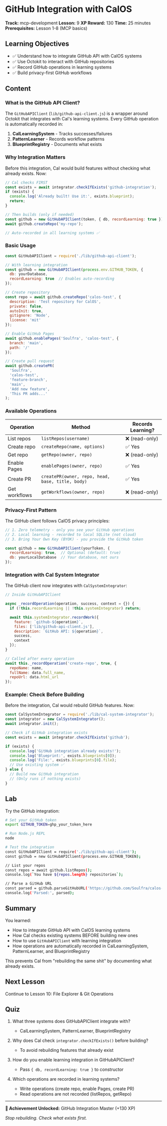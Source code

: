# GitHub Integration with CalOS

**Track:** mcp-development
**Lesson:** 9
**XP Reward:** 130
**Time:** 25 minutes
**Prerequisites:** Lesson 1-8 (MCP basics)

## Learning Objectives

- ✅ Understand how to integrate GitHub API with CalOS systems
- ✅ Use Octokit to interact with GitHub repositories
- ✅ Record GitHub operations in learning systems
- ✅ Build privacy-first GitHub workflows

## Content

### What is the GitHub API Client?

The `GitHubAPIClient` (`lib/github-api-client.js`) is a wrapper around Octokit that integrates with Cal's learning systems. Every GitHub operation is automatically recorded in:

1. **CalLearningSystem** - Tracks successes/failures
2. **PatternLearner** - Records workflow patterns
3. **BlueprintRegistry** - Documents what exists

### Why Integration Matters

Before this integration, Cal would build features without checking what already exists. Now:

```javascript
// Cal checks FIRST
const exists = await integrator.checkIfExists('github-integration');
if (exists) {
  console.log('Already built! Use it:', exists.blueprint);
  return;
}

// Then builds (only if needed)
const github = new GitHubAPIClient(token, { db, recordLearning: true });
await github.createRepo('my-repo');

// Auto-recorded in all learning systems ✅
```

### Basic Usage

```javascript
const GitHubAPIClient = require('./lib/github-api-client');

// With learning integration
const github = new GitHubAPIClient(process.env.GITHUB_TOKEN, {
  db: yourDatabase,
  recordLearning: true  // Enables auto-recording
});

// Create repository
const repo = await github.createRepo('calos-test', {
  description: 'Test repository for CalOS',
  private: false,
  autoInit: true,
  gitignore: 'Node',
  license: 'mit'
});

// Enable GitHub Pages
await github.enablePages('Soulfra', 'calos-test', {
  branch: 'main',
  path: '/'
});

// Create pull request
await github.createPR(
  'Soulfra',
  'calos-test',
  'feature-branch',
  'main',
  'Add new feature',
  'This PR adds...'
);
```

### Available Operations

| Operation | Method | Records Learning? |
|-----------|--------|-------------------|
| List repos | `listRepos(username)` | ❌ (read-only) |
| Create repo | `createRepo(name, options)` | ✅ Yes |
| Get repo | `getRepo(owner, repo)` | ❌ (read-only) |
| Enable Pages | `enablePages(owner, repo)` | ✅ Yes |
| Create PR | `createPR(owner, repo, head, base, title, body)` | ✅ Yes |
| Get workflows | `getWorkflows(owner, repo)` | ❌ (read-only) |

### Privacy-First Pattern

The GitHub client follows CalOS privacy principles:

```javascript
// 1. Zero telemetry - only you see your GitHub operations
// 2. Local learning - recorded to local SQLite (not cloud)
// 3. Bring Your Own Key (BYOK) - you provide the GitHub token

const github = new GitHubAPIClient(yourToken, {
  recordLearning: true,  // Optional (default: true)
  db: yourLocalDatabase  // Your database, not ours
});
```

### Integration with Cal System Integrator

The GitHub client now integrates with `CalSystemIntegrator`:

```javascript
// Inside GitHubAPIClient

async _recordOperation(operation, success, context = {}) {
  if (!this.recordLearning || !this.systemIntegrator) return;

  await this.systemIntegrator.recordWork({
    feature: `github-${operation}`,
    files: ['lib/github-api-client.js'],
    description: `GitHub API: ${operation}`,
    success,
    context
  });
}

// Called after every operation
await this._recordOperation('create-repo', true, {
  repoName: name,
  fullName: data.full_name,
  repoUrl: data.html_url
});
```

### Example: Check Before Building

Before the integration, Cal would rebuild GitHub features. Now:

```javascript
const CalSystemIntegrator = require('./lib/cal-system-integrator');
const integrator = new CalSystemIntegrator();
await integrator.init();

// Check if GitHub integration exists
const exists = await integrator.checkIfExists('github');

if (exists) {
  console.log('GitHub integration already exists!');
  console.log('Blueprint:', exists.blueprints[0]);
  console.log('File:', exists.blueprints[0].file);
  // Use existing system ✅
} else {
  // Build new GitHub integration
  // (Only runs if nothing exists)
}
```

## Lab

Try the GitHub integration:

```bash
# Set your GitHub token
export GITHUB_TOKEN=ghp_your_token_here

# Run Node.js REPL
node

# Test the integration
const GitHubAPIClient = require('./lib/github-api-client');
const github = new GitHubAPIClient(process.env.GITHUB_TOKEN);

// List your repos
const repos = await github.listRepos();
console.log(`You have ${repos.length} repositories`);

// Parse a GitHub URL
const parsed = github.parseGitHubURL('https://github.com/Soulfra/calos-test');
console.log('Parsed:', parsed);
```

## Summary

You learned:
- How to integrate GitHub API with CalOS learning systems
- How Cal checks existing systems BEFORE building new ones
- How to use `GitHubAPIClient` with learning integration
- How operations are automatically recorded in CalLearningSystem, PatternLearner, and BlueprintRegistry

This prevents Cal from "rebuilding the same shit" by documenting what already exists.

## Next Lesson

Continue to Lesson 10: File Explorer & Git Operations

## Quiz

1. What three systems does GitHubAPIClient integrate with?
   - CalLearningSystem, PatternLearner, BlueprintRegistry

2. Why does Cal check `integrator.checkIfExists()` before building?
   - To avoid rebuilding features that already exist

3. How do you enable learning integration in GitHubAPIClient?
   - Pass `{ db, recordLearning: true }` to constructor

4. Which operations are recorded in learning systems?
   - Write operations (create repo, enable Pages, create PR)
   - Read operations are not recorded (listRepos, getRepo)

---

**🎴 Achievement Unlocked:** GitHub Integration Master (+130 XP)

*Stop rebuilding. Check what exists first.*
